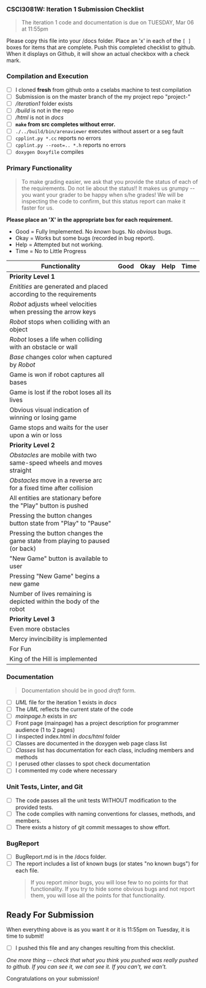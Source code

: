 ### CSCI3081W: Iteration 1 Submission Checklist

> The iteration 1 code and documentation is due on TUESDAY, Mar 06 at 11:55pm

Please copy this file into your /docs folder. Place an 'x' in each of the `[ ]` boxes for items that are complete. Push this completed checklist to github. When it displays on Github, it will show an actual checkbox with a check mark.

### Compilation and Execution

- [ ] I cloned **fresh** from github onto a cselabs machine to test compilation
- [ ] Submission is on the master branch of the my project repo "project-<username>"
- [ ] _/iteration1_ folder exists
- [ ] _/build_ is not in the repo
- [ ] _/html_ is not in _docs_
- [ ] **__`make` from src completes without error.__**
- [ ] `./../build/bin/arenaviewer` executes without assert or a seg fault
- [ ] `cpplint.py *.cc` reports no errors
- [ ] `cpplint.py --root=.. *.h` reports no errors
- [ ] `doxygen Doxyfile` compiles

### Primary Functionality

> To make grading easier, we ask that you provide the status of each of the requirements. Do not lie about the status!! It makes us grumpy -- you want your grader to be happy when s/he grades! We will be inspecting the code to confirm,
but this status report can make it faster for us.

**__Please place an 'X' in the appropriate box for each requirement.__**
- Good = Fully Implemented. No _known_ bugs. No _obvious_ bugs.
- Okay = Works but some bugs (recorded in bug report).
- Help = Attempted but not working.
- Time = No to Little Progress

| Functionality | Good | Okay | Help | Time |
| -------- | -------- | -------- | -------- | --------- |
| **__Priority Level 1__** |
| _Enitities_ are generated and placed according to the requirements |  |  |  |  |
| _Robot_ adjusts wheel velocities when pressing the arrow keys |  |  |  |  |
| _Robot_ stops when colliding with an object |  |  |  |  |
| _Robot_ loses a life when colliding with an obstacle or wall |  |  |  |  |
| _Base_ changes color when captured by _Robot_ |  |  |  |  |
| Game is won if robot captures all bases |  |  |  |  |
| Game is lost if the robot loses all its lives |  |  |  |  |
| Obvious visual indication of winning or losing game |  |  |  |  |
| Game stops and waits for the user upon a win or loss |  |  |  |   |
| **__Priority Level 2__** |
| _Obstacles_ are mobile with two same-speed wheels and moves straight |  |  |  |   |
| _Obstacles_ move in a reverse arc for a fixed time after collision |  |  |  |   |
| All entities are stationary before the "Play" button is pushed |  |  |  |   |
| Pressing the button changes button state from "Play" to "Pause" |  |  |  |   |
| Pressing the button changes the game state from playing to paused (or back) |  |  |  |  |
| "New Game" button is available to user |  |  |  |  |
| Pressing "New Game" begins a new game |  |  |  |  |
| Number of lives remaining is depicted within the body of the robot |  |  |  |   |
| **__Priority Level 3__** |
| Even more obstacles |  |  |  |   |
| Mercy invincibility is implemented |  |  |  |   |
| For Fun |
| King of the Hill is implemented |  |  |  |   |

### Documentation
> Documentation should be in good _draft_ form.

- [ ] _UML_ file for the iteration 1 exists in _docs_
- [ ] The _UML_ reflects the current state of the code
- [ ] _mainpage.h_ exists in _src_
- [ ] Front page (mainpage) has a project description for programmer audience (1 to 2 pages)
- [ ] I inspected index.html in _docs/html_ folder
- [ ] Classes are documented in the doxygen web page class list
- [ ] _Classes_ list has documentation for each class, including members and methods
- [ ] I perused other classes to spot check documentation
- [ ] I commented my code where necessary

### Unit Tests, Linter, and Git
- [ ] The code passes all the unit tests WITHOUT modification to the provided tests.
- [ ] The code complies with naming conventions for classes, methods, and members.
- [ ] There exists a history of git commit messages to show effort.

### BugReport
- [ ] BugReport.md is in the /docs folder.
- [ ] The report includes a list of known bugs (or states "no known bugs") for each file.
  > If you report _minor_ bugs, you will lose few to no points for that functionality.
  > If you try to hide some obvious bugs and not report them, you will lose all the points for that functionality.

## Ready For Submission

When everything above is as you want it or it is 11:55pm on Tuesday, it is time to submit!

- [ ] I pushed this file and any changes resulting from this checklist.

_One more thing -- check that what you think you pushed was really pushed to github. If you can see it, we can see it. If you can't, we can't._

Congratulations on your submission!
